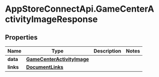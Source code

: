 # AppStoreConnectApi.GameCenterActivityImageResponse

## Properties

Name | Type | Description | Notes
------------ | ------------- | ------------- | -------------
**data** | [**GameCenterActivityImage**](GameCenterActivityImage.md) |  | 
**links** | [**DocumentLinks**](DocumentLinks.md) |  | 


